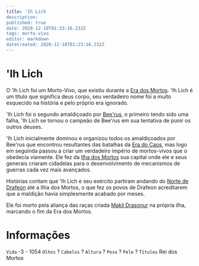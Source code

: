 ```yaml
---
title: 'Ih Lich
description: 
published: true
date: 2020-12-18T01:23:16.232Z
tags: morto-vivo
editor: markdown
dateCreated: 2020-12-18T01:23:16.232Z
---
```


<!-- SUBTITLE: Visão geral sobre 'Ih Lich -->

# 'Ih Lich
O 'Ih Lich foi um Morto-Vivo, que existiu durante a [Era dos Mortos](http://localhost/en/linha-do-tempo#era-dos-mortos). 'Ih Lich é um título que significa deus corpo, seu verdadeiro nome foi a muito esquecido na história e pelo próprio era ignorado.

'Ih Lich foi o segundo amaldiçoado por [Bee'rus](), o primeiro tendo sido uma falha, 'Ih Lich se tornou o campeão de Bee'rus em sua tentativa de punir os outros deuses.

'Ih Lich inicialmente dominou e organizou todos os amaldiçoados por Bee'rus  que encontrou resultantes das batalhas da [Era do Caos](http://localhost/en/linha-do-tempo#era-do-caos), mas logo em seguinda passou a criar um verdadeiro império de mortos-vivos que o obedecia viamente. Ele fez da [Ilha dos Mortos](http://localhost/en/lugares/plano-material/drafeon/sul-de-drafeon/ilha-dos-mortos) sua capital onde ele e seus generais criaram cidadelas para o desenvolvimento de mecanismos de guerras cada vez mais avançados.

Histórias contam que 'Ih Lich e seu exército partiram andando do [Norte de Drafeon](http://localhost/en/lugares/plano-material/drafeon/norte-de-drafeon) até a Ilha dos Mortos, o que fez os povos de Drafeon acreditarem que a maldição havia simplesmente acabado por meses.

Ele foi morto pela aliança das raças criada [Makil Drasonur](http://localhost/en/individuos/makil-drasonur) na própria ilha, marcando o fim da Era dos Mortos.

# Informações
`Vida` -3 - 1054
`Olhos` ?
`Cabelos` ?
`Altura` ?
`Peso` ?
`Pele` ?
`Títulos` Rei dos Mortos


